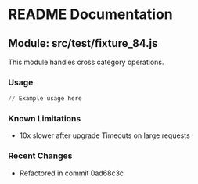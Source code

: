 # README Documentation

## Module: src/test/fixture_84.js

This module handles cross category operations.

### Usage

```python
// Example usage here
```

### Known Limitations

- 10x slower after upgrade Timeouts on large requests

### Recent Changes

- Refactored in commit 0ad68c3c
